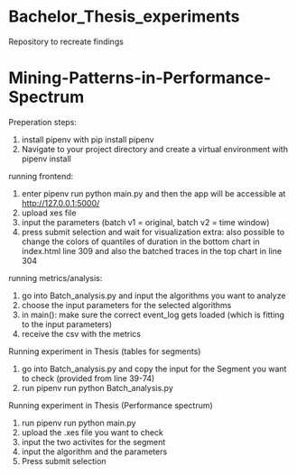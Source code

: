 # Bachelor_Thesis_experiments
Repository to recreate findings
# Mining-Patterns-in-Performance-Spectrum

Preperation steps:
1. install pipenv with pip install pipenv
2. Navigate to your project directory and create a virtual environment with pipenv install

running frontend:
1. enter pipenv run python main.py and then the app will be accessible at http://127.0.0.1:5000/
2. upload xes file
3. input the parameters (batch v1 = original, batch v2 = time window)
4. press submit selection and wait for visualization
extra: also possible to change the colors of quantiles of duration in the bottom chart in index.html line 309 and also the batched traces in the top chart in line 304

running metrics/analysis:
1. go into Batch_analysis.py and input the algorithms you want to analyze
2. choose the input parameters for the selected algorithms
3. in main(): make sure the correct event_log gets loaded (which is fitting to the input parameters)
4. receive the csv with the metrics

Running experiment in Thesis (tables for segments)
1. go into Batch_analysis.py and copy the input for the Segment you want to check (provided from line 39-74)
2. run pipenv run python Batch_analysis.py

Running experiment in Thesis (Performance spectrum)
1. run pipenv run python main.py
2. upload the .xes file you want to check
3. input the two activites for the segment
4. input the algorithm and the parameters
5. Press submit selection
